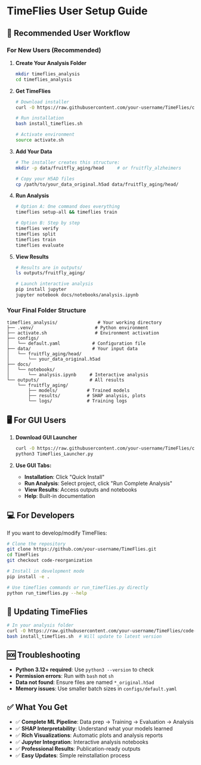 # TimeFlies User Setup Guide

## 🚀 **Recommended User Workflow**

### **For New Users (Recommended)**

1. **Create Your Analysis Folder**
   ```bash
   mkdir timeflies_analysis
   cd timeflies_analysis
   ```

2. **Get TimeFlies**
   ```bash
   # Download installer
   curl -O https://raw.githubusercontent.com/your-username/TimeFlies/code-reorganization/install_timeflies.sh
   
   # Run installation
   bash install_timeflies.sh
   
   # Activate environment  
   source activate.sh
   ```

3. **Add Your Data**
   ```bash
   # The installer creates this structure:
   mkdir -p data/fruitfly_aging/head     # or fruitfly_alzheimers
   
   # Copy your H5AD files
   cp /path/to/your_data_original.h5ad data/fruitfly_aging/head/
   ```

4. **Run Analysis**
   ```bash
   # Option A: One command does everything
   timeflies setup-all && timeflies train
   
   # Option B: Step by step
   timeflies verify
   timeflies split  
   timeflies train
   timeflies evaluate
   ```

5. **View Results**
   ```bash
   # Results are in outputs/
   ls outputs/fruitfly_aging/
   
   # Launch interactive analysis
   pip install jupyter
   jupyter notebook docs/notebooks/analysis.ipynb
   ```

### **Your Final Folder Structure**
```
timeflies_analysis/               # Your working directory
├── .venv/                       # Python environment
├── activate.sh                  # Environment activation
├── configs/
│   └── default.yaml            # Configuration file
├── data/                       # Your input data
│   └── fruitfly_aging/head/
│       └── your_data_original.h5ad
├── docs/
│   └── notebooks/
│       └── analysis.ipynb     # Interactive analysis
└── outputs/                   # All results
    └── fruitfly_aging/
        ├── models/           # Trained models
        ├── results/          # SHAP analysis, plots
        └── logs/             # Training logs
```

## 🖥️ **For GUI Users**

1. **Download GUI Launcher**
   ```bash
   curl -O https://raw.githubusercontent.com/your-username/TimeFlies/code-reorganization/TimeFlies_Launcher.py
   python3 TimeFlies_Launcher.py
   ```

2. **Use GUI Tabs:**
   - **Installation**: Click "Quick Install"
   - **Run Analysis**: Select project, click "Run Complete Analysis"  
   - **View Results**: Access outputs and notebooks
   - **Help**: Built-in documentation

## 💻 **For Developers**

If you want to develop/modify TimeFlies:

```bash
# Clone the repository
git clone https://github.com/your-username/TimeFlies.git
cd TimeFlies
git checkout code-reorganization

# Install in development mode
pip install -e .

# Use timeflies commands or run_timeflies.py directly
python run_timeflies.py --help
```

## 🔄 **Updating TimeFlies**

```bash
# In your analysis folder
curl -O https://raw.githubusercontent.com/your-username/TimeFlies/code-reorganization/install_timeflies.sh
bash install_timeflies.sh  # Will update to latest version
```

## 🆘 **Troubleshooting**

- **Python 3.12+ required**: Use `python3 --version` to check
- **Permission errors**: Run with `bash` not `sh`
- **Data not found**: Ensure files are named `*_original.h5ad`
- **Memory issues**: Use smaller batch sizes in `configs/default.yaml`

## ✅ **What You Get**

- ✅ **Complete ML Pipeline**: Data prep → Training → Evaluation → Analysis
- ✅ **SHAP Interpretability**: Understand what your models learned
- ✅ **Rich Visualizations**: Automatic plots and analysis reports  
- ✅ **Jupyter Integration**: Interactive analysis notebooks
- ✅ **Professional Results**: Publication-ready outputs
- ✅ **Easy Updates**: Simple reinstallation process